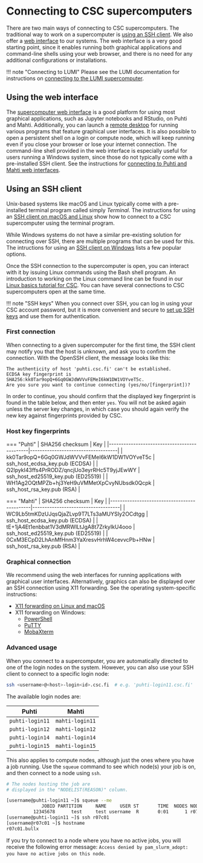 # Connecting to CSC supercomputers

There are two main ways of connecting to CSC supercomputers. The traditional
way to work on a supercomputer is [using an SSH client](#using-an-ssh-client).
We also offer a [web interface](#using-the-web-interface) to our systems. The
web interface is a very good starting point, since it enables running both
graphical applications and command-line shells using your web browser, and 
there is no need for any additional configurations or installations.

!!! note "Connecting to LUMI"
    Please see the LUMI documentation for instructions on
    [connecting to the LUMI supercomputer](https://docs.lumi-supercomputer.eu/firststeps/getstarted/).

## Using the web interface

The [supercomputer web interface](../webinterface/index.md) is a good platform
for using most graphical applications, such as Jupyter notebooks and RStudio, on
Puhti and Mahti. Additionally, you can launch a
[remote desktop](../webinterface/desktop.md) for running various programs
that feature graphical user interfaces. It is also possible to open a
persistent shell on a login or compute node, which will keep running even if
you close your browser or lose your internet connection. The command-line
shell provided in the web interface is especially useful for users running
a Windows system, since those do not typically come with a pre-installed SSH
client. See the instructions for
[connecting to Puhti and Mahti web interfaces](../webinterface/connecting.md).

## Using an SSH client

Unix-based systems like macOS and Linux typically come with a pre-installed
terminal program called simply _Terminal_. The instructions for using an
[SSH client on macOS and Linux](./ssh-unix) show how to connect to a CSC
supercomputer using the terminal program. 

While Windows systems do not have a similar pre-existing solution for connecting
over SSH, there are multiple programs that can be used for this. The
intructions for using an [SSH client on Windows](./ssh-windows) lists a few
popular options.

Once the SSH connection to the supercomputer is open, you can interact with it
by issuing Linux commands using the Bash shell program. An introduction to
working on the Linux command line can be found in our
[Linux basics tutorial for CSC](../../support/tutorials/env-guide/index.md).
You can have several connections to CSC supercomputers open at the same time.

!!! note "SSH keys"
    When you connect over SSH, you can log in using your CSC account password, but
    it is more convenient and secure to [set up SSH keys](./ssh-keys.md) and use
    them for authentication.

### First connection

When connecting to a given supercomputer for the first time, the SSH client
may notify you that the host is unknown, and ask you to confirm the connection.
With the OpenSSH client, the message looks like this:

```
The authenticity of host 'puhti.csc.fi' can't be established.
ECDSA key fingerprint is SHA256:kk0Tar9opQ+6Gq0GWJdWVVvFEMeI6kW1DW1VOYveT5c.
Are you sure you want to continue connecting (yes/no/[fingerprint])?
```

In order to continue, you should confirm that the displayed key fingerprint is
found in the table below, and then enter `yes`. You will not be asked again
unless the server key changes, in which case you should again verify the new key
against fingerprints provided by CSC.

### Host key fingerprints

=== "Puhti"
    | SHA256 checksum                             | Key                                |
    |---------------------------------------------|------------------------------------|
    | kk0Tar9opQ+6Gq0GWJdWVVvFEMeI6kW1DW1VOYveT5c | ssh_host_ecdsa_key.pub (ECDSA)     |
    | Q2lpykI43ffs4PrRODZ/qncjUo3eyrRHc5T9yjJEwWY | ssh_host_ed25519_key.pub (ED25519) |
    | WH1Ag2OQtMPZb+hj3YeH9uVMMetXpCvyNUbsdk0Qcpk | ssh_host_rsa_key.pub (RSA)         |

=== "Mahti"
    | SHA256 checksum                             | Key                                |
    |---------------------------------------------|------------------------------------|
    | WC9Lb5tmKDzUJqsQjaZLvp9T7LTs3aMUYSIy2OCdtgg | ssh_host_ecdsa_key.pub (ECDSA)     |
    | tE+1jA4Et1enbbat1V3dMRWlLtJgA8t7ZrkyIkU4ooo | ssh_host_ed25519_key.pub (ED25519) |
    | 0CxM3ECpD2LhAnMfHnm3YaXresvHrhW4cevvcPb+HNw | ssh_host_rsa_key.pub (RSA)         |

### Graphical connection

We recommend using the web interfaces for running applications with graphical
user interfaces. Alternatively, graphics can also be displayed over an SSH
connection using X11 forwarding. See the operating system-specific instructions:

* [X11 forwarding on Linux and macOS](ssh-unix.md#graphical-connection)
* X11 forwarding on Windows:
    * [PowerShell](ssh-windows.md#graphical-connection-powershell)
    * [PuTTY](ssh-windows.md#graphical-connection-putty)
    * [MobaXterm](ssh-windows.md#graphical-connection-mobaxterm)

### Advanced usage

When you connect to a supercomputer, you are automatically directed to one of
the login nodes on the system. However, you can also use your SSH client to
connect to a specific login node:

```bash
ssh <username>@<host>-login<id>.csc.fi  # e.g. 'puhti-login11.csc.fi'
```

The available login nodes are:

| Puhti | Mahti |
|-|-|
| `puhti-login11` | `mahti-login11` |
| `puhti-login12` | `mahti-login12` |
| `puhti-login14` | `mahti-login14` |
| `puhti-login15` | `mahti-login15` |

This also applies to compute nodes, although just the ones where you have a
job running. Use the `squeue` command to see which node(s) your job is on, and
then connect to a node using `ssh`. 

```bash
# The nodes hosting the job are
# displayed in the "NODELIST(REASON)" column.

[username@puhti-login11 ~]$ squeue --me
             JOBID PARTITION     NAME     USER ST       TIME  NODES NODELIST(REASON)
          12345678      test     test username  R       0:01      1 r07c01
[username@puhti-login11 ~]$ ssh r07c01
[username@r07c01 ~]$ hostname
r07c01.bullx
```

If you try to connect to a node where you have no active jobs, you will
receive the following error message: `Access denied by pam_slurm_adopt: you
have no active jobs on this node`.

